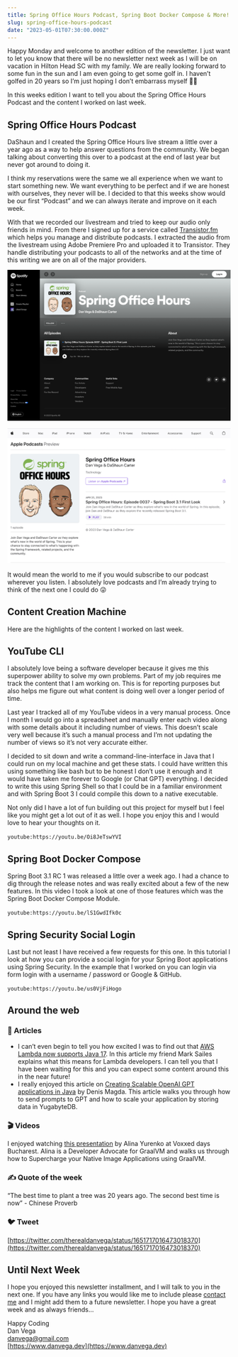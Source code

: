```yaml
---
title: Spring Office Hours Podcast, Spring Boot Docker Compose & More!
slug: spring-office-hours-podcast
date: "2023-05-01T07:30:00.000Z"
---
```


Happy Monday and welcome to another edition of the newsletter. I just want to let you know that there will be no newsletter next week as I will be on vacation in Hilton Head SC with my family. We are really looking forward to some fun in the sun and I am even going to get some golf in. I haven’t golfed in 20 years so I’m just hoping I don’t embarrass myself 🤦‍♂️

In this weeks edition I want to tell you about the Spring Office Hours Podcast and the content I worked on last week.

## Spring Office Hours Podcast

DaShaun and I created the Spring Office Hours live stream a little over a year ago as a way to help answer questions from the community. We began talking about converting this over to a podcast at the end of last year but never got around to doing it.

I think my reservations were the same we all experience when we want to start something new. We want everything to be perfect and if we are honest with ourselves, they never will be. I decided to that this weeks show would be our first “Podcast” and we can always iterate and improve on it each week.

With that we recorded our livestream and tried to keep our audio only friends in mind. From there I signed up for a service called [Transistor.fm](http://Transistor.fm) which helps you manage and distribute podcasts. I extracted the audio from the livestream using Adobe Premiere Pro and uploaded it to Transistor. They handle distributing your podcasts to all of the networks and at the time of this writing we are on all of the major providers.

![Spotify Podcasts](./spotify-podcast.png)

![Apple Podcasts](./apple-podcast.png)

It would mean the world to me if you would subscribe to our podcast wherever you listen. I absolutely love podcasts and I’m already trying to think of the next one I could do 😜

## Content Creation Machine

Here are the highlights of the content I worked on last week.

## YouTube CLI

I absolutely love being a software developer because it gives me this superpower ability to solve my own problems. Part of my job requires me track the content that I am working on. This is for reporting purposes but also helps me figure out what content is doing well over a longer period of time.

Last year I tracked all of my YouTube videos in a very manual process. Once I month I would go into a spreadsheet and manually enter each video along with some details about it including number of views. This doesn’t scale very well because it’s such a manual process and I’m not updating the number of views so it’s not very accurate either.

I decided to sit down and write a command-line-interface in Java that I could run on my local machine and get these stats. I could have written this using something like bash but to be honest I don’t use it enough and it would have taken me forever to Google (or Chat GPT) everything. I decided to write this using Spring Shell so that I could be in a familiar environment and with Spring Boot 3 I could compile this down to a native executable.

Not only did I have a lot of fun building out this project for myself but I feel like you might get a lot out of it as well. I hope you enjoy this and I would love to hear your thoughts on it.

`youtube:https://youtu.be/Oi8JeTswYVI`

## Spring Boot Docker Compose

Spring Boot 3.1 RC 1 was released a little over a week ago. I had a chance to dig through the release notes and was really excited about a few of the new features. In this video I took a look at one of those features which was the Spring Boot Docker Compose Module.

`youtube:https://youtu.be/lS1GwdIfk0c`

## Spring Security Social Login

Last but not least I have received a few requests for this one. In this tutorial I look at how you can provide a social login for your Spring Boot applications using Spring Security. In the example that I worked on you can login via form login with a username / password or Google & GitHub.

`youtube:https://youtu.be/us0VjFiHogo`

## Around the web

### 📝 Articles

- I can’t even begin to tell you how excited I was to find out that [AWS Lambda now supports Java 17](https://aws.amazon.com/blogs/compute/java-17-runtime-now-available-on-aws-lambda/). In this article my friend Mark Sailes explains what this means for Lambda developers. I can tell you that I have been waiting for this and you can expect some content around this in the near future!
- I really enjoyed this article on [Creating Scalable OpenAI GPT applications in Java](https://foojay.io/today/creating-scalable-openai-gpt-applications-in-java/) by Denis Magda. This article walks you through how to send prompts to GPT and how to scale your application by storing data in YugabyteDB.

### 🎬 Videos

I enjoyed watching [this presentation](https://www.youtube.com/watch?v=--TsEhxgRfg) by Alina Yurenko at Voxxed days Bucharest. Alina is a Developer Advocate for GraalVM and walks us through how to Supercharge your Native Image Applications using GraalVM.

### ✍️ Quote of the week

“The best time to plant a tree was 20 years ago. The second best time is now” - Chinese Proverb

### 🐦 Tweet

[https://twitter.com/therealdanvega/status/1651717016473018370](https://twitter.com/therealdanvega/status/1651717016473018370)

## Until Next Week

I hope you enjoyed this newsletter installment, and I will talk to you in the next one. If you have any links you would like me to include please [contact me](http://twitter.com/therealdanvega) and I might add them to a future newsletter. I hope you have a great week and as always friends...

Happy Coding<br/>
Dan Vega<br/>
danvega@gmail.com<br/>
[https://www.danvega.dev](https://www.danvega.dev)

